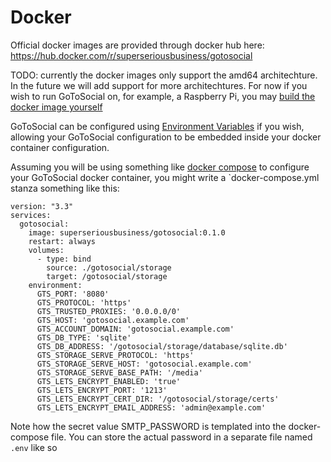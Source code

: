 # Docker

Official docker images are provided through docker hub here: https://hub.docker.com/r/superseriousbusiness/gotosocial

TODO: currently the docker images only support the amd64 architechture. In the future we will add support for more architechtures. For now if you wish to run GoToSocial on, for example, a Raspberry Pi, you may [build the docker image yourself](https://github.com/ForestJohnson/gotosocial/compare/main...forest-jank-multi-arch-docker-build)

GoToSocial can be configured using [Environment Variables](../index.md#environment-variables) if you wish, allowing your GoToSocial configuration to be embedded inside your docker container configuration.

Assuming you will be using something like [docker compose](https://docs.docker.com/compose/) to configure your GoToSocial docker container,
you might write a `docker-compose.yml stanza something like this:

```
version: "3.3"
services:
  gotosocial:
    image: superseriousbusiness/gotosocial:0.1.0
    restart: always
    volumes:
      - type: bind
        source: ./gotosocial/storage
        target: /gotosocial/storage
    environment:
      GTS_PORT: '8080'
      GTS_PROTOCOL: 'https'
      GTS_TRUSTED_PROXIES: '0.0.0.0/0'
      GTS_HOST: 'gotosocial.example.com'
      GTS_ACCOUNT_DOMAIN: 'gotosocial.example.com'
      GTS_DB_TYPE: 'sqlite'
      GTS_DB_ADDRESS: '/gotosocial/storage/database/sqlite.db'
      GTS_STORAGE_SERVE_PROTOCOL: 'https'
      GTS_STORAGE_SERVE_HOST: 'gotosocial.example.com'
      GTS_STORAGE_SERVE_BASE_PATH: '/media'
      GTS_LETS_ENCRYPT_ENABLED: 'true'
      GTS_LETS_ENCRYPT_PORT: '1213'
      GTS_LETS_ENCRYPT_CERT_DIR: '/gotosocial/storage/certs'
      GTS_LETS_ENCRYPT_EMAIL_ADDRESS: 'admin@example.com'
```

Note how the secret value SMTP_PASSWORD is templated into the docker-compose file. You can store the actual password in a separate file named `.env` like so 